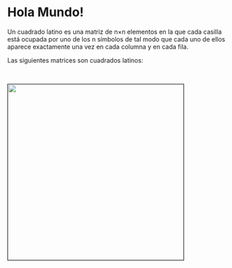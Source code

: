 <h1>Hola Mundo!</h1>
<p> Un cuadrado latino es una matriz de n×n elementos en la que cada casilla está 
ocupada por uno de los n símbolos de tal modo que cada uno de ellos aparece exactamente
una vez en cada columna y en cada fila.

Las siguientes matrices son cuadrados latinos:</p>
<br>
<div>
<img src="https://wikimedia.org/api/rest_v1/media/math/render/svg/c877871bf8a15692e0fda854645f23e2fcd58d4c" border="1" alt="" width="400" height="auto">
</div>
